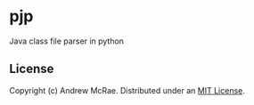 pjp
===

Java class file parser in python

License
-------

Copyright (c) Andrew McRae. Distributed under an [MIT License](LICENSE).
